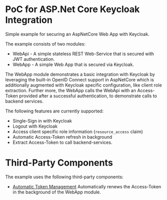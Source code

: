 # PoC for ASP.Net Core Keycloak Integration
Simple example for securing an AspNetCore Web App with Keycloak.

The example consists of two modules:
* WebApi - A simple stateless REST Web-Service that is secured with JWT authentication.
* WebApp - A simple Web App that is secured via Keycloak.

The WebApp module demonstrates a basic integration with Keycloak by leveraging the built-in OpenID Connect support in AspNetCore which is additionally augmented with Keycloak specific configuration, like client role extraction. Further more, the WebApp calls the WebApi with an Access-Token provided after a successful authentication, to demonstrate calls to backend services.

The following features are currently supported:
* Single-Sign in with Keycloak
* Logout with Keycloak
* Access client specific role information (`resource_access` claim)
* Automatic Access-Token refresh in background
* Extract Access-Token to call backend-services.

# Third-Party Components

The example uses the following third-party components:
* [Automatic Token Management](https://github.com/IdentityServer/IdentityServer4.Samples/tree/master/Clients/src/MvcHybridAutomaticRefresh/AutomaticTokenManagement) 
Automatically renews the Access-Token in the background of the WebApp module.

